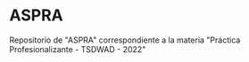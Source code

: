 # ASPRA
Repositorio de "ASPRA" correspondiente a la materia "Práctica Profesionalizante - TSDWAD - 2022" 
